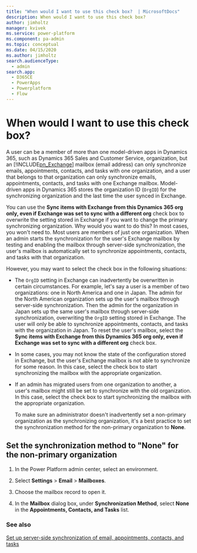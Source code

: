 ```yaml
---
title: "When would I want to use this check box?  | MicrosoftDocs"
description: When would I want to use this check box?
author: jimholtz
manager: kvivek
ms.service: power-platform
ms.component: pa-admin
ms.topic: conceptual
ms.date: 04/15/2020
ms.author: jimholtz
search.audienceType: 
  - admin
search.app:
  - D365CE
  - PowerApps
  - Powerplatform
  - Flow
---
```

# When would I want to use this check box?

 A user can be a member of more than one model-driven apps in Dynamics 365, such as Dynamics 365 Sales and Customer Service, organization, but an [!INCLUDE[pn_Exchange](../includes/pn-exchange.md)] mailbox (email address) can only synchronize emails, appointments, contacts, and tasks with one organization, and a user that belongs to that organization can only synchronize emails, appointments, contacts, and tasks with one Exchange mailbox. Model-driven apps in Dynamics 365 stores the organization ID (`OrgID`) for the synchronizing organization and the last time the user synced in Exchange.  
  
 You can use the **Sync items with Exchange from this Dynamics 365 org only, even if Exchange was set to sync with a different org** check box to overwrite the setting stored in Exchange if you want to change the primary synchronizing organization. Why would you want to do this? In most cases, you won't need to. Most users are members of just one organization. When an admin starts the synchronization for the user's Exchange mailbox by testing and enabling the mailbox through server-side synchronization, the user's mailbox is automatically set to synchronize appointments, contacts, and tasks with that organization.  
  
 However, you may want to select the check box in the following situations:  
  
- The `OrgID` setting in Exchange can inadvertently be overwritten in certain circumstances. For example, let's say a user is a member of two organizations: one in North America and one in Japan. The admin for the North American organization sets up the user's mailbox through server-side synchronization. Then the admin for the organization in Japan sets up the same user's mailbox through server-side synchronization, overwriting the `OrgID` setting stored in Exchange. The user will only be able to synchronize appointments, contacts, and tasks with the organization in Japan. To reset the user's mailbox, select the **Sync items with Exchange from this Dynamics 365 org only, even if Exchange was set to sync with a different org** check box.  
  
- In some cases, you may not know the state of the configuration stored in Exchange, but the user's Exchange mailbox is not able to synchronize for some reason. In this case, select the check box to start synchronizing the mailbox with the appropriate organization.  
  
- If an admin has migrated users from one organization to another, a user's mailbox might still be set to synchronize with the old organization. In this case, select the check box to start synchronizing the mailbox with the appropriate organization.  
  
  To make sure an administrator doesn't inadvertently set a non-primary organization as the synchronizing organization, it's a best practice to set the synchronization method for the non-primary organization to **None**.  
  
## Set the synchronization method to "None" for the non-primary organization  
  
1. In the Power Platform admin center, select an environment. 

2. Select **Settings** > **Email** > **Mailboxes**.  
  
3. Choose the mailbox record to open it.  
  
4. In the **Mailbox** dialog box, under **Synchronization Method**, select **None** in the **Appointments, Contacts, and Tasks** list.  
  
### See also  
 [Set up server-side synchronization of email, appointments, contacts, and tasks](set-up-server-side-synchronization-of-email-appointments-contacts-and-tasks.md)
